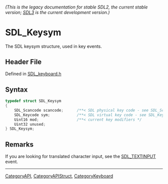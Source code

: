 ###### (This is the legacy documentation for stable SDL2, the current stable version; [SDL3](https://wiki.libsdl.org/SDL3/) is the current development version.)
# SDL_Keysym

The SDL keysym structure, used in key events.

## Header File

Defined in [SDL_keyboard.h](https://github.com/libsdl-org/SDL/blob/SDL2/include/SDL_keyboard.h)

## Syntax

```c
typedef struct SDL_Keysym
{
    SDL_Scancode scancode;      /**< SDL physical key code - see SDL_Scancode for details */
    SDL_Keycode sym;            /**< SDL virtual key code - see SDL_Keycode for details */
    Uint16 mod;                 /**< current key modifiers */
    Uint32 unused;
} SDL_Keysym;
```

## Remarks

If you are looking for translated character input, see the
[SDL_TEXTINPUT](SDL_TEXTINPUT) event.

----
[CategoryAPI](CategoryAPI), [CategoryAPIStruct](CategoryAPIStruct), [CategoryKeyboard](CategoryKeyboard)


